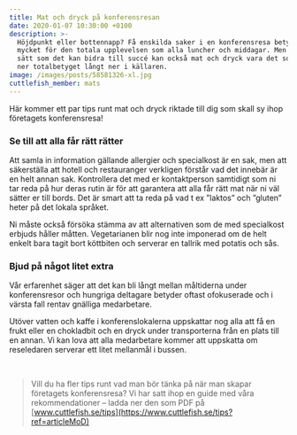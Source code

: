 ```yaml
---
title: Mat och dryck på konferensresan
date: 2020-01-07 10:30:00 +0100
description: >-
  Höjdpunkt eller bottennapp? Få enskilda saker i en konferensresa betyder så
  mycket för den totala upplevelsen som alla luncher och middagar. Men på samma
  sätt som det kan bidra till succé kan också mat och dryck vara det som drar
  ner totalbetyget långt ner i källaren.
image: /images/posts/58581326-xl.jpg
cuttlefish_member: mats
---
```


H&auml;r kommer ett par tips runt mat och dryck riktade till dig som skall sy ihop företagets konferensresa\!

### Se till att alla f&aring;r r&auml;tt r&auml;tter

Att samla in information g&auml;llande allergier och specialkost &auml;r en sak, men att s&auml;kerst&auml;lla att hotell och restauranger verkligen först&aring;r vad det inneb&auml;r &auml;r en helt annan sak. Kontrollera det med er kontaktperson samtidigt som ni tar reda p&aring; hur deras rutin &auml;r för att garantera att alla f&aring;r r&auml;tt mat n&auml;r ni v&auml;l s&auml;tter er till bords. Det &auml;r smart att ta reda p&aring; vad t ex ”laktos” och ”gluten” heter p&aring; det lokala spr&aring;ket.

Ni m&aring;ste ocks&aring; försöka st&auml;mma av att alternativen som de med specialkost erbjuds h&aring;ller m&aring;tten. Vegetarianen blir nog inte imponerad om de helt enkelt bara tagit bort köttbiten och serverar en tallrik med potatis och s&aring;s.&nbsp;

### Bjud p&aring; n&aring;got litet extra

V&aring;r erfarenhet s&auml;ger att det kan bli l&aring;ngt mellan m&aring;ltiderna under konferensresor och hungriga deltagare betyder oftast ofokuserade och i v&auml;rsta fall rentav gn&auml;lliga medarbetare.

Utöver vatten och kaffe i konferenslokalerna uppskattar nog alla att f&aring; en frukt eller en chokladbit och en dryck under transporterna fr&aring;n en plats till en annan. Vi kan lova att alla medarbetare kommer att uppskatta om reseledaren serverar ett litet mellanm&aring;l i bussen.

&nbsp;

> Vill du ha fler tips runt vad man bör t&auml;nka p&aring; n&auml;r man skapar företagets konferensresa? Vi har satt ihop en guide med v&aring;ra rekommendationer – ladda ner den som PDF p&aring; [www.cuttlefish.se/tips](https://www.cuttlefish.se/tips?ref=articleMoD)